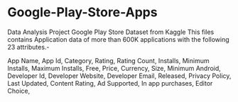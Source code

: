 # Google-Play-Store-Apps
Data Analysis Project Google Play Store Dataset from Kaggle
This files contains Application data of more than 600K applications with the following 23 attributes.-

App Name,
App Id,
Category,
Rating,
Rating Count,
Installs,
Minimum Installs,
Maximum Installs,
Free,
Price,
Currency,
Size,
Minimum Android,
Developer Id,
Developer Website,
Developer Email,
Released,
Privacy Policy,
Last Updated,
Content Rating,
Ad Supported,
In app purchases,
Editor Choice,
